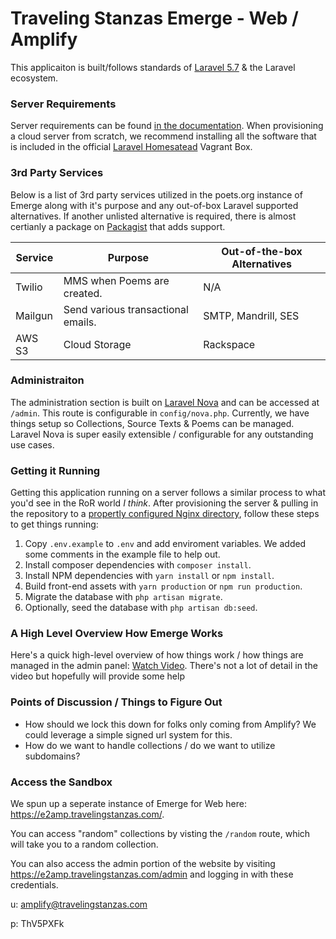 # Traveling Stanzas Emerge - Web / Amplify

This applicaiton is built/follows standards of [Laravel 5.7](https://laravel.com/docs/5.7) & the Laravel ecosystem.

### Server Requirements

Server requirements can be found [in the documentation](https://laravel.com/docs/5.7#server-requirements). When provisioning a cloud server from scratch, we recommend installing all the software that is included in the official [Laravel Homesatead](https://laravel.com/docs/5.7/homestead) Vagrant Box.

### 3rd Party Services

Below is a list of 3rd party services utilized in the poets.org instance of Emerge along with it's purpose and any out-of-box Laravel supported alternatives. If another unlisted alternative is required, there is almost certianly a package on [Packagist](https://packagist.org) that adds support.

| Service | Purpose                            | Out-of-the-box Alternatives |
| ------- | ---------------------------------- | --------------------------- |
| Twilio  | MMS when Poems are created.        | N/A                         |
| Mailgun | Send various transactional emails. | SMTP, Mandrill, SES         |
| AWS S3  | Cloud Storage                      | Rackspace                   |

### Administraiton

The administration section is built on [Laravel Nova](https://nova.laravel.com) and can be accessed at `/admin`. This route is configurable in `config/nova.php`. Currently, we have things setup so Collections, Source Texts & Poems can be managed. Laravel Nova is super easily extensible / configurable for any outstanding use cases.

### Getting it Running

Getting this application running on a server follows a similar process to what you'd see in the RoR world _I think_. After provisioning the server & pulling in the repository to a [propertly configured Nginx directory](https://laravel.com/docs/5.7/deployment#server-configuration), follow these steps to get things running:

1. Copy `.env.example` to `.env` and add enviroment variables. We added some comments in the example file to help out.
2. Install composer dependencies with `composer install`.
3. Install NPM dependencies with `yarn install` or `npm install`.
4. Build front-end assets with `yarn production` or `npm run production`.
5. Migrate the database with `php artisan migrate`.
6. Optionally, seed the database with `php artisan db:seed`.

### A High Level Overview How Emerge Works

Here's a quick high-level overview of how things work / how things are managed in the admin panel: [Watch Video](https://www.dropbox.com/s/ceeakvv8uostm9b/Screen%20Recording%202019-05-10%20at%203.08.31%20PM.mov?dl=0). There's not a lot of detail in the video but hopefully will provide some help

### Points of Discussion / Things to Figure Out

-   How should we lock this down for folks only coming from Amplify? We could leverage a simple signed url system for this.
-   How do we want to handle collections / do we want to utilize subdomains?

### Access the Sandbox

We spun up a seperate instance of Emerge for Web here: https://e2amp.travelingstanzas.com/.

You can access "random" collections by visting the `/random` route, which will take you to a random collection.

You can also access the admin portion of the website by visiting https://e2amp.travelingstanzas.com/admin and logging in with these credentials.

u: amplify@travelingstanzas.com

p: ThV5PXFk
